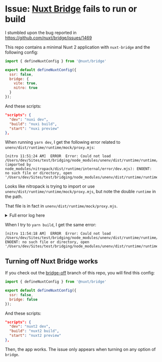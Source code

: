 
# Issue: [Nuxt Bridge](https://nuxt.com/docs/bridge/overview) fails to run or build

I stumbled upon the bug reported in https://github.com/nuxt/bridge/issues/1469

This repo contains a minimal Nuxt 2 application with `nuxt-bridge` and the following config:

```js
import { defineNuxtConfig } from '@nuxt/bridge'

export default defineNuxtConfig({
  ssr: false,
  bridge: {
    vite: true,
    nitro: true
  }
});
```

And these scripts:

```json
"scripts": {
  "dev": "nuxi dev",
  "build": "nuxi build",
  "start": "nuxi preview"
},
```

When running `yarn dev`, I get the following error related to `unenv/dist/runtime/runtime/mock/proxy.mjs`:

```
[nitro 11:51:24 AM]  ERROR  Error: Could not load /Users/dev/Sites/test/bridging/node_modules/unenv/dist/runtime/runtime/mock/proxy.mjs (imported by node_modules/nitropack/dist/runtime/internal/error/dev.mjs): ENOENT: no such file or directory, open '/Users/dev/Sites/test/bridging/node_modules/unenv/dist/runtime/runtime/mock/proxy.mjs'
```

Looks like nitropack is trying to import or use `unenv/dist/runtime/runtime/mock/proxy.mjs`, but note the double `runtime` in the path.

That file is in fact in `unenv/dist/runtime/mock/proxy.mjs`.

<details>
<summary>Full error log here</summary>

```sh
yarn run v1.22.21
warning package.json: No license field
$ nuxi dev
Nuxt 2.18.1 with Nitro 2.11.6                                                                                nuxi  11:51:21 AM
[get-port] Unable to find an available port (tried 3000 on host "localhost"). Using alternative port 3001.         11:51:21 AM
                                                                                                                   11:51:21 AM
  ➜ Local:    http://localhost:3001/
  ➜ Network:  use --host to expose

ℹ Module nuxt-bridge took 9.69ms to setup.                                                                        11:51:23 AM

[11:51:23 AM]  ERROR  (node:16744) [DEP0040] DeprecationWarning: The punycode module is deprecated. Please use a userland alternative instead.
(Use node --trace-deprecation ... to show where the warning was created)


 WARN  No valid compatibility date is specified.                                                             nitro 11:51:23 AM

ℹ Using 2024-04-03 as fallback.                                                                             nitro 11:51:23 AM
  Please specify compatibility date to avoid unwanted behavior changes:
     - Add compatibilityDate: '2025-03-12' to the config file.
     - Or set COMPATIBILITY_DATE=2025-03-12 environment variable.

ℹ Module imports took 1.19ms to setup.                                                                            11:51:23 AM
🧪  Vite mode is experimental and some nuxt modules might be incompatible                                          11:51:23 AM
    If you find a bug, please report via https://github.com/nuxt/bridge/issues with a minimal reproduction.
ℹ Module nuxt-bridge:vite took 0.83ms to setup.                                                                   11:51:23 AM
ℹ Preparing project for development                                                                               11:51:23 AM
ℹ Initial build may take a while                                                                                  11:51:23 AM
✔ Builder initialized                                                                                             11:51:23 AM
✔ Nuxt files generated                                                                                            11:51:23 AM
ℹ Vite warmed up in 5ms                                                                                           11:51:24 AM

[nitro 11:51:24 AM]  ERROR  Error: Could not load /Users/dev/Sites/test/bridging/node_modules/unenv/dist/runtime/runtime/mock/proxy.mjs (imported by node_modules/nitropack/dist/runtime/internal/error/dev.mjs): ENOENT: no such file or directory, open '/Users/dev/Sites/test/bridging/node_modules/unenv/dist/runtime/runtime/mock/proxy.mjs'


undefined
```

</details>

When I try to `yarn build`, I get the same error:

```
[nitro 11:54:18 AM]  ERROR  Error: Could not load /Users/dev/Sites/test/bridging/node_modules/unenv/dist/runtime/runtime/mock/proxy.mjs: ENOENT: no such file or directory, open '/Users/dev/Sites/test/bridging/node_modules/unenv/dist/runtime/runtime/mock/proxy.mjs'
```

## Turning off Nuxt Bridge works

If you check out the [bridge-off]([url](https://github.com/nicodevs/bridging/tree/bridge-off)) branch of this repo, you will find this config:

```js
import { defineNuxtConfig } from '@nuxt/bridge'

export default defineNuxtConfig({
  ssr: false,
  bridge: false
});
```

And these scripts:

```json
"scripts": {
  "dev": "nuxt2 dev",
  "build": "nuxt2 build",
  "start": "nuxt2 preview"
},
```

Then, the app works. The issue only appears when turning on any option of `bridge`.
